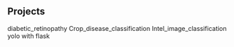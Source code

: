 Projects
-------------
  diabetic_retinopathy
  Crop_disease_classification
  Intel_image_classification
  yolo with flask
  
